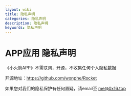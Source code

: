 ```yaml
---
layout: wiki
title: 隐私声明
categories: 隐私声明
description: 隐私声明
keywords: 隐私声明
---
```


# APP应用 隐私声明

《小火箭APP》不需联网，开源，不收集任何个人隐私数据

开源地址：https://github.com/wonphe/Rocket

如果您对我们的隐私保护有任何置疑，请email至 me@0x16.top
